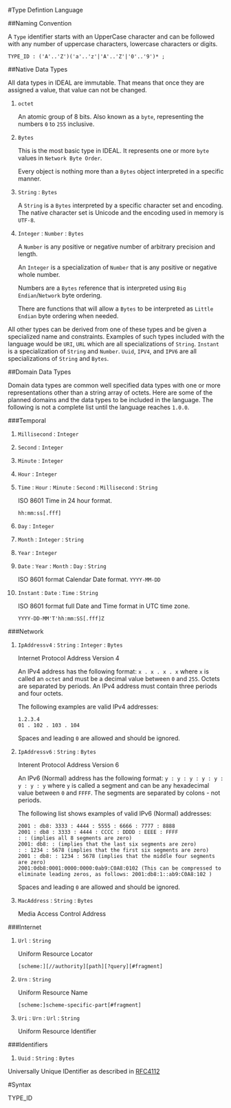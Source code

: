 #Type Defintion Language

##Naming Convention

A `Type` identifier starts with an UpperCase character and can be followed with any number of uppercase characters, lowercase characters or digits.

    TYPE_ID : ('A'..'Z')('a'..'z'|'A'..'Z'|'0'..'9')* ;

##Native Data Types

All data types in IDEAL are immutable. That means that once they are assigned a value, that value can not be changed.

1. `octet`

   An atomic group of 8 bits. Also known as a `byte`, representing the numbers `0` to `255` inclusive.

1. `Bytes`

    This is the most basic type in IDEAL. It represents one or more `byte` values in `Network Byte Order`.
    
    Every object is nothing more than a `Bytes` object interpreted in a specific manner.
    
1. `String` : `Bytes`

    A `String` is a `Bytes` interpreted by a specific character set and encoding. The native character set is Unicode and the encoding used in memory is `UTF-8`.

1. `Integer` : `Number` : `Bytes`

    A `Number` is any positive or negative number of arbitrary precision and length.

    An `Integer` is a specialization of `Number` that is any positive or negative whole number.
    
    Numbers are a `Bytes` reference that is interpreted using `Big Endian`/`Network` byte ordering.
    
    There are functions that will allow a `Bytes` to be interpreted as `Little Endian` byte ordering when needed.

All other types can be derived from one of these types and be given a specialized name and constraints. Examples of such types included with the language would be `URI`, `URL` which are all specializations of `String`. `Instant` is a specialization of `String` and `Number`. `Uuid`, `IPV4`, and `IPV6` are all specializations of `String` and `Bytes`.

##Domain Data Types

Domain data types are common well specified data types with one or more representations other than a string array of octets. Here are some of the planned domains and the data types to be included in the language. The following is not a complete list until the language reaches `1.0.0`.

###Temporal

1. `Millisecond` : `Integer`

1. `Second` : `Integer`

1. `Minute` : `Integer`

1. `Hour` : `Integer`

1. `Time` : `Hour` : `Minute` : `Second` : `Millisecond` : `String`

    ISO 8601 Time in 24 hour format.
    
    `hh:mm:ss[.fff]`

1. `Day` : `Integer`

1. `Month` : `Integer` : `String`

1. `Year` : `Integer`

1. `Date` : `Year` : `Month` : `Day` : `String`

    ISO 8601 format Calendar Date format. 
    `YYYY-MM-DD`

1. `Instant` : `Date` : `Time` : `String`

    ISO 8601 format full Date and Time format in UTC time zone. 
    
    `YYYY-DD-MM'T'hh:mm:SS[.fff]Z`

###Network

1. `IpAddressv4` : `String` : `Integer` : `Bytes`

    Internet Protocol Address Version 4
    
    An IPv4 address has the following format: `x . x . x . x` where `x` is called an `octet` and must be a decimal value between `0` and `255`. Octets are separated by periods. An IPv4 address must contain three periods and four octets. 
    
    The following examples are valid IPv4 addresses:
    
    ```
    1.2.3.4
    01 . 102 . 103 . 104
    ```
    Spaces and leading `0` are allowed and should be ignored.

1. `IpAddressv6` : `String` : `Bytes`

    Interent Protocol Address Version 6
    
    An IPv6 (Normal) address has the following format: `y : y : y : y : y : y : y : y` where `y` is called a segment and can be any hexadecimal value between `0` and `FFFF`. The segments are separated by colons - not periods. 
    
    The following list shows examples of valid IPv6 (Normal) addresses:
    
    ```
    2001 : db8: 3333 : 4444 : 5555 : 6666 : 7777 : 8888
    2001 : db8 : 3333 : 4444 : CCCC : DDDD : EEEE : FFFF
    : : (implies all 8 segments are zero)
    2001: db8: : (implies that the last six segments are zero)
    : : 1234 : 5678 (implies that the first six segments are zero)
    2001 : db8: : 1234 : 5678 (implies that the middle four segments are zero)
    2001:0db8:0001:0000:0000:0ab9:C0A8:0102 (This can be compressed to eliminate leading zeros, as follows: 2001:db8:1::ab9:C0A8:102 )
    ```
    Spaces and leading `0` are allowed and should be ignored.

1. `MacAddress` : `String` : `Bytes`

    Media Access Control Address

###Internet

1. `Url` : `String`

    Uniform Resource Locator
    
    ```
    [scheme:][//authority][path][?query][#fragment]
    ```

1. `Urn` : `String`

    Uniform Resource Name
    
    ```
    [scheme:]scheme-specific-part[#fragment]
    ```

1. `Uri` : `Urn` : `Url` : `String`

    Uniform Resource Identifier
    
###Identifiers

1. `Uuid` : `String` : `Bytes`

Universally Unique IDentifier as described in [RFC4112](https://tools.ietf.org/html/rfc4122)
    
#Syntax

TYPE_ID
